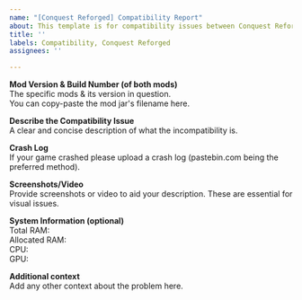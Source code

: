 ```yaml
---
name: "[Conquest Reforged] Compatibility Report"
about: This template is for compatibility issues between Conquest Reforged and other mods. If you are experiencing bugs within the Conquest Reforged mod itself please use our "Bug Report" template.
title: ''
labels: Compatibility, Conquest Reforged
assignees: ''

---
```


**Mod Version & Build Number (of both mods)**    
The specific mods & its version in question.    
You can copy-paste the mod jar's filename here.

**Describe the Compatibility Issue**    
A clear and concise description of what the incompatibility is.

**Crash Log**    
If your game crashed please upload a crash log (pastebin.com being the preferred method).

**Screenshots/Video**    
Provide screenshots or video to aid your description.
These are essential for visual issues.

**System Information (optional)**    
Total RAM:    
Allocated RAM:    
CPU:    
GPU:

**Additional context**    
Add any other context about the problem here.
